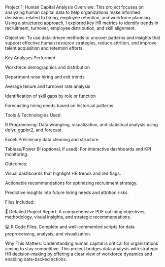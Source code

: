 
Project 1: Human Capital Analysis
Overview:
This project focuses on analyzing human capital data to help organizations make informed decisions related to hiring, employee retention, and workforce planning. Using a structured approach, I explored key HR metrics to identify trends in recruitment, turnover, employee distribution, and skill alignment.

Objective:
To use data-driven methods to uncover patterns and insights that support effective human resource strategies, reduce attrition, and improve talent acquisition and retention efforts.

Key Analyses Performed:

Workforce demographics and distribution

Department-wise hiring and exit trends

Average tenure and turnover rate analysis

Identification of skill gaps by role or function

Forecasting hiring needs based on historical patterns

Tools & Technologies Used:

R Programming: Data wrangling, visualization, and statistical analysis using dplyr, ggplot2, and forecast.

Excel: Preliminary data cleaning and structure.

Tableau/Power BI (optional, if used): For interactive dashboards and KPI monitoring.

Outcomes:

Visual dashboards that highlight HR trends and red flags.

Actionable recommendations for optimizing recruitment strategy.

Predictive insights into future hiring needs and attrition risks.

Files Included:

📄 Detailed Project Report: A comprehensive PDF outlining objectives, methodology, visual insights, and strategic recommendations.

💻 R Code Files: Complete and well-commented scripts for data preprocessing, analysis, and visualization.

Why This Matters:
Understanding human capital is critical for organizations aiming to stay competitive. This project bridges data analysis with strategic HR decision-making by offering a clear view of workforce dynamics and enabling data-backed actions.
